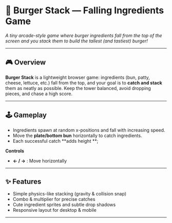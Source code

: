 # 🍔 Burger Stack — Falling Ingredients Game

*A tiny arcade-style game where burger ingredients fall from the top of the screen and you stack them to build the tallest (and tastiest) burger!*

---

## 🎮 Overview
**Burger Stack** is a lightweight browser game: ingredients (bun, patty, cheese, lettuce, etc.) fall from the top, and your goal is to **catch and stack** them as neatly as possible. Keep the tower balanced, avoid dropping pieces, and chase a high score.

---

## 🕹️ Gameplay
- Ingredients spawn at random x-positions and fall with increasing speed.
- Move the **plate/bottom bun** horizontally to catch ingredients.
- Each successful catch **adds height **; 


**Controls**
- **← / →** : Move horizontally
---

## ✨ Features
- Simple physics-like stacking (gravity & collision snap)
- Combo & multiplier for precise catches
- Cute ingredient sprites and subtle drop shadows
- Responsive layout for desktop & mobile
---

